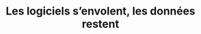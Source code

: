 ---
title: "Les logiciels s’envolent, les données restent"
description: "Cosma fonctionne simplement en lisant un répertoire de fichiers au format texte, sans interférer avec vos habitudes de stockage, de versionnement et d'édition."
img: ""
weight: 1
---